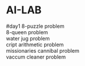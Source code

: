 # AI-LAB
#day1
8-puzzle problem  
8-queen problem   
water jug problem    
cript arithmetic problem    
missionaries cannibal problem    
vaccum cleaner problem           
